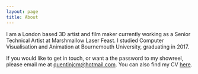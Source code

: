 ```yaml
---
layout: page
title: About
---
```


I am a London based 3D artist and film maker currently working as a Senior Technical Artist at Marshmallow Laser Feast. I studied Computer Visualisation and Animation at Bournemouth University, graduating in 2017.

If you would like to get in touch, or want a the password to my showreel, please email me at <quentinjcm@hotmail.com>. You can also find my CV [here](/cv/).
